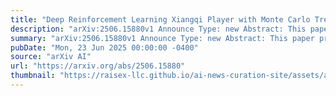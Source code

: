 ```yaml
---
title: "Deep Reinforcement Learning Xiangqi Player with Monte Carlo Tree Search"
description: "arXiv:2506.15880v1 Announce Type: new Abstract: This paper presents a Deep Reinforcement Learning (DRL) system for Xiangqi (Chinese Chess) that integrates neural networks with Monte Carlo Tree Search (MCTS) to enable strategic self-play and self-improvement. Addressing the underexplored complexity of Xiangqi, including its unique board layout, piece movement constraints, and victory conditions, our approach combines policy-value networks with MCTS to simulate move consequences and refine decision-making. By overcoming challenges such as Xiangqi's high branching factor and asymmetrical piece dynamics, our work advances AI capabilities in culturally significant strategy games while providing insights for adapting DRL-MCTS frameworks to domain-specific rule systems."
summary: "arXiv:2506.15880v1 Announce Type: new Abstract: This paper presents a Deep Reinforcement Learning (DRL) system for Xiangqi (Chinese Chess) that integrates neural networks with Monte Carlo Tree Search (MCTS) to enable strategic self-play and self-improvement. Addressing the underexplored complexity of Xiangqi, including its unique board layout, piece movement constraints, and victory conditions, our approach combines policy-value networks with MCTS to simulate move consequences and refine decision-making. By overcoming challenges such as Xiangqi's high branching factor and asymmetrical piece dynamics, our work advances AI capabilities in culturally significant strategy games while providing insights for adapting DRL-MCTS frameworks to domain-specific rule systems."
pubDate: "Mon, 23 Jun 2025 00:00:00 -0400"
source: "arXiv AI"
url: "https://arxiv.org/abs/2506.15880"
thumbnail: "https://raisex-llc.github.io/ai-news-curation-site/assets/arxiv.png"
---
```


